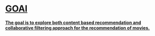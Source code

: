 <h1><u>GOAl<u></h1>
<strong>The goal is to explore both content based recommendation and collaborative filtering 
approach for the recommendation of movies. </strong>


